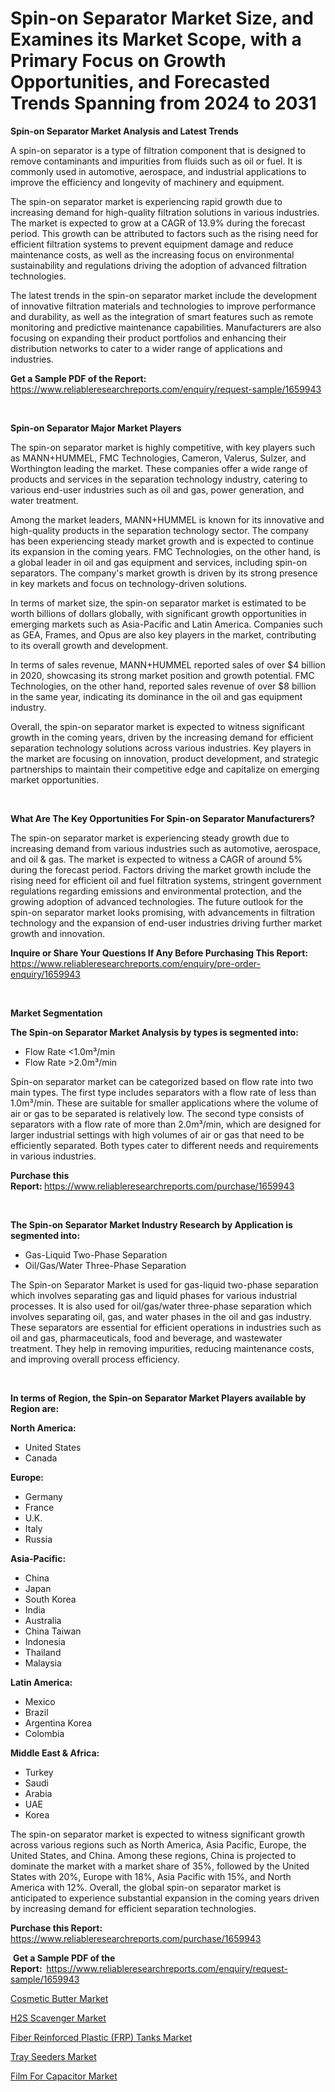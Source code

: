 <p><h1>Spin-on Separator Market Size, and Examines its Market Scope, with a Primary Focus on Growth Opportunities, and Forecasted Trends Spanning from 2024 to 2031</h1></p><p><strong>Spin-on Separator Market Analysis and Latest Trends</strong></p>
<p><p>A spin-on separator is a type of filtration component that is designed to remove contaminants and impurities from fluids such as oil or fuel. It is commonly used in automotive, aerospace, and industrial applications to improve the efficiency and longevity of machinery and equipment.</p><p>The spin-on separator market is experiencing rapid growth due to increasing demand for high-quality filtration solutions in various industries. The market is expected to grow at a CAGR of 13.9% during the forecast period. This growth can be attributed to factors such as the rising need for efficient filtration systems to prevent equipment damage and reduce maintenance costs, as well as the increasing focus on environmental sustainability and regulations driving the adoption of advanced filtration technologies.</p><p>The latest trends in the spin-on separator market include the development of innovative filtration materials and technologies to improve performance and durability, as well as the integration of smart features such as remote monitoring and predictive maintenance capabilities. Manufacturers are also focusing on expanding their product portfolios and enhancing their distribution networks to cater to a wider range of applications and industries.</p></p>
<p><strong>Get a Sample PDF of the Report:&nbsp;</strong> <a href="https://www.reliableresearchreports.com/enquiry/request-sample/1659943">https://www.reliableresearchreports.com/enquiry/request-sample/1659943</a></p>
<p>&nbsp;</p>
<p><strong>Spin-on Separator Major Market Players</strong></p>
<p><p>The spin-on separator market is highly competitive, with key players such as MANN+HUMMEL, FMC Technologies, Cameron, Valerus, Sulzer, and Worthington leading the market. These companies offer a wide range of products and services in the separation technology industry, catering to various end-user industries such as oil and gas, power generation, and water treatment.</p><p>Among the market leaders, MANN+HUMMEL is known for its innovative and high-quality products in the separation technology sector. The company has been experiencing steady market growth and is expected to continue its expansion in the coming years. FMC Technologies, on the other hand, is a global leader in oil and gas equipment and services, including spin-on separators. The company's market growth is driven by its strong presence in key markets and focus on technology-driven solutions.</p><p>In terms of market size, the spin-on separator market is estimated to be worth billions of dollars globally, with significant growth opportunities in emerging markets such as Asia-Pacific and Latin America. Companies such as GEA, Frames, and Opus are also key players in the market, contributing to its overall growth and development.</p><p>In terms of sales revenue, MANN+HUMMEL reported sales of over $4 billion in 2020, showcasing its strong market position and growth potential. FMC Technologies, on the other hand, reported sales revenue of over $8 billion in the same year, indicating its dominance in the oil and gas equipment industry.</p><p>Overall, the spin-on separator market is expected to witness significant growth in the coming years, driven by the increasing demand for efficient separation technology solutions across various industries. Key players in the market are focusing on innovation, product development, and strategic partnerships to maintain their competitive edge and capitalize on emerging market opportunities.</p></p>
<p>&nbsp;</p>
<p><strong>What Are The Key Opportunities For Spin-on Separator Manufacturers?</strong></p>
<p><p>The spin-on separator market is experiencing steady growth due to increasing demand from various industries such as automotive, aerospace, and oil & gas. The market is expected to witness a CAGR of around 5% during the forecast period. Factors driving the market growth include the rising need for efficient oil and fuel filtration systems, stringent government regulations regarding emissions and environmental protection, and the growing adoption of advanced technologies. The future outlook for the spin-on separator market looks promising, with advancements in filtration technology and the expansion of end-user industries driving further market growth and innovation.</p></p>
<p><strong>Inquire or Share Your Questions If Any Before Purchasing This Report:</strong> <a href="https://www.reliableresearchreports.com/enquiry/pre-order-enquiry/1659943">https://www.reliableresearchreports.com/enquiry/pre-order-enquiry/1659943</a></p>
<p>&nbsp;</p>
<p><strong>Market Segmentation</strong></p>
<p><strong>The Spin-on Separator Market Analysis by types is segmented into:</strong></p>
<p><ul><li>Flow Rate <1.0m³/min</li><li>Flow Rate >2.0m³/min</li></ul></p>
<p><p>Spin-on separator market can be categorized based on flow rate into two main types. The first type includes separators with a flow rate of less than 1.0m³/min. These are suitable for smaller applications where the volume of air or gas to be separated is relatively low. The second type consists of separators with a flow rate of more than 2.0m³/min, which are designed for larger industrial settings with high volumes of air or gas that need to be efficiently separated. Both types cater to different needs and requirements in various industries.</p></p>
<p><strong>Purchase this Report:&nbsp;</strong><a href="https://www.reliableresearchreports.com/purchase/1659943">https://www.reliableresearchreports.com/purchase/1659943</a></p>
<p>&nbsp;</p>
<p><strong>The Spin-on Separator Market Industry Research by Application is segmented into:</strong></p>
<p><ul><li>Gas-Liquid Two-Phase Separation</li><li>Oil/Gas/Water Three-Phase Separation</li></ul></p>
<p><p>The Spin-on Separator Market is used for gas-liquid two-phase separation which involves separating gas and liquid phases for various industrial processes. It is also used for oil/gas/water three-phase separation which involves separating oil, gas, and water phases in the oil and gas industry. These separators are essential for efficient operations in industries such as oil and gas, pharmaceuticals, food and beverage, and wastewater treatment. They help in removing impurities, reducing maintenance costs, and improving overall process efficiency.</p></p>
<p>&nbsp;</p>
<p><strong>In terms of Region, the Spin-on Separator Market Players available by Region are:</strong></p>
<p>
    <p> <strong> North America: </strong>
        <ul>
            <li>United States</li>
            <li>Canada</li>
        </ul>
        </p> 
    <p> <strong> Europe: </strong>
        <ul>
            <li>Germany</li>
            <li>France</li>
            <li>U.K.</li>
            <li>Italy</li>
            <li>Russia</li>
        </ul>
        </p> 
    <p> <strong> Asia-Pacific: </strong>
        <ul>
            <li>China</li>
            <li>Japan</li>
            <li>South Korea</li>
            <li>India</li>
            <li>Australia</li>
            <li>China Taiwan</li>
            <li>Indonesia</li>
            <li>Thailand</li>
            <li>Malaysia</li>
        </ul>
        </p> 
    <p> <strong> Latin America: </strong>
        <ul>
            <li>Mexico</li>
            <li>Brazil</li>
            <li>Argentina Korea</li>
            <li>Colombia</li>
        </ul>
        </p> 
    <p> <strong> Middle East & Africa: </strong>
        <ul>
            <li>Turkey</li>
            <li>Saudi</li>
            <li>Arabia</li>
            <li>UAE</li>
            <li>Korea</li>
        </ul>
    </p>
    </p>
<p><p>The spin-on separator market is expected to witness significant growth across various regions such as North America, Asia Pacific, Europe, the United States, and China. Among these regions, China is projected to dominate the market with a market share of 35%, followed by the United States with 20%, Europe with 18%, Asia Pacific with 15%, and North America with 12%. Overall, the global spin-on separator market is anticipated to experience substantial expansion in the coming years driven by increasing demand for efficient separation technologies.</p></p>
<p><strong>Purchase this Report: </strong><a href="https://www.reliableresearchreports.com/purchase/1659943">https://www.reliableresearchreports.com/purchase/1659943</a></p>
<p>&nbsp;<strong>Get a Sample PDF of the Report:&nbsp;&nbsp;</strong><a href="https://www.reliableresearchreports.com/enquiry/request-sample/1659943">https://www.reliableresearchreports.com/enquiry/request-sample/1659943</a></p>
<p><strong></strong></p>
<p><p><a href="https://view.publitas.com/reportprime-1/cosmetic-butter-market-size-market-share-and-global-market-analysis-report-2024-2031/">Cosmetic Butter Market</a></p><p><a href="https://view.publitas.com/reportprime-1/h2s-scavenger-market-size-global-industry-overview-market-segmentation-and-forecast-2024-to-2031/">H2S Scavenger Market</a></p><p><a href="https://extreme-scabiosa-c81.notion.site/Fiber-Reinforced-Plastic-FRP-Tanks-Market-Size-Share-Trends-Analysis-Report-By-Material-By-Typ-450176efb2124ee9b5f0bb541a74711d">Fiber Reinforced Plastic (FRP) Tanks Market</a></p><p><a href="https://lydian-appliance-61d.notion.site/Tray-Seeders-Market-Research-Report-The-Key-To-Successful-Business-Strategy-Forecasted-for-Period-f-df2517c3c4484ba8b72d8130cdd2a2dd">Tray Seeders Market</a></p><p><a href="https://github.com/pjcfca/Market-Research-Report-List-1/blob/main/film-for-capacitor-market.md">Film For Capacitor Market</a></p></p>